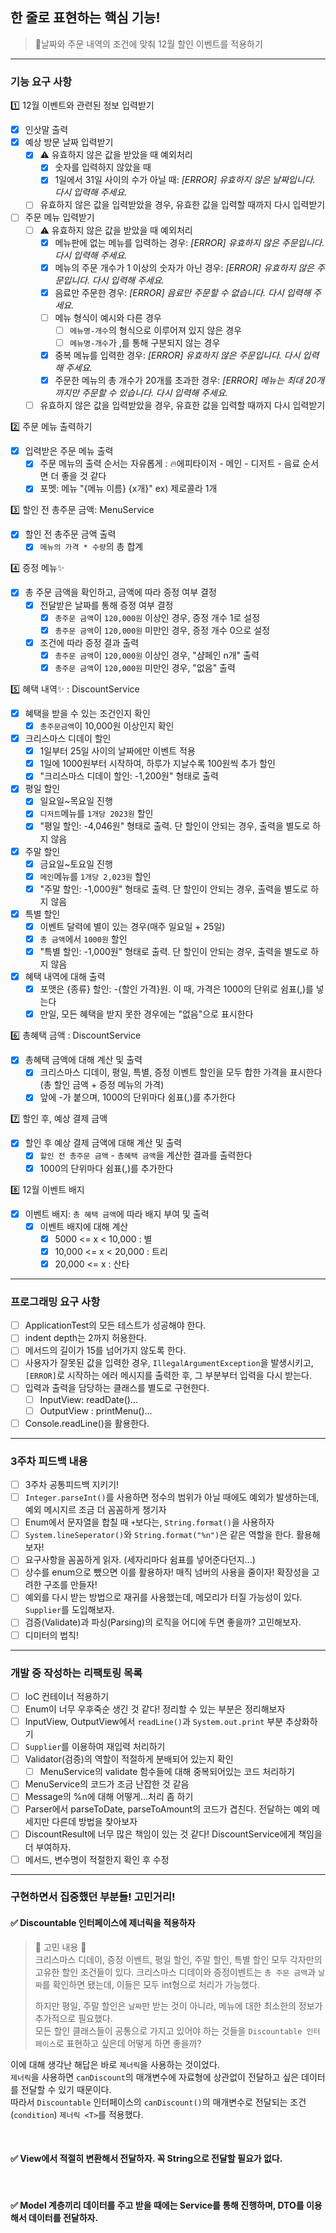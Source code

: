 ## 한 줄로 표현하는 핵심 기능!

> 🎄날짜와 주문 내역의 조건에 맞춰 12월 할인 이벤트를 적용하기

---

### 기능 요구 사항

1️⃣ 12월 이벤트와 관련된 정보 입력받기

-[x] 인삿말 출력
-[x] 예상 방문 날짜 입력받기
    -[x] ⚠️ 유효하지 않은 값을 받았을 때 예외처리
        -[x] 숫자를 입력하지 않았을 때
        -[x] 1일에서 31일 사이의 수가 아닐 때: *[ERROR] 유효하지 않은 날짜입니다. 다시 입력해 주세요.*
    -[ ] 유효하지 않은 값을 입력받았을 경우, 유효한 값을 입력할 때까지 다시 입력받기
-[ ] 주문 메뉴 입력받기
    -[ ] ⚠️ 유효하지 않은 값을 받았을 때 예외처리
        -[x] 메뉴판에 없는 메뉴를 입력하는 경우: *[ERROR] 유효하지 않은 주문입니다. 다시 입력해 주세요.*
        -[x] 메뉴의 주문 개수가 1 이상의 숫자가 아닌 경우: *[ERROR] 유효하지 않은 주문입니다. 다시 입력해 주세요.*
        -[x] 음료만 주문한 경우: *[ERROR] 음료만 주문할 수 없습니다. 다시 입력해 주세요.*
        -[ ] 메뉴 형식이 예시와 다른 경우
            -[ ] `메뉴명-개수`의 형식으로 이루어져 있지 않은 경우
            -[ ] `메뉴명-개수`가 ,를 통해 구분되지 않는 경우
        -[x] 중복 메뉴를 입력한 경우: *[ERROR] 유효하지 않은 주문입니다. 다시 입력해 주세요.*
        -[x] 주문한 메뉴의 총 개수가 20개를 초과한 경우: *[ERROR] 메뉴는 최대 20개까지만 주문할 수 있습니다. 다시 입력해 주세요.*
    -[ ] 유효하지 않은 값을 입력받았을 경우, 유효한 값을 입력할 때까지 다시 입력받기

2️⃣ 주문 메뉴 출력하기

-[x] 입력받은 주문 메뉴 출력
    -[x] 주문 메뉴의 출력 순서는 자유롭게 : 🔥에피타이저 - 메인 - 디저트 - 음료 순서면 더 좋을 것 같다
    -[x] 포멧: 메뉴 "{메뉴 이름} {x개}"   ex) 제로콜라 1개

3️⃣ 할인 전 총주문 금액: MenuService

-[x] 할인 전 총주문 금액 출력
    -[x] `메뉴의 가격 * 수량`의 총 합계

4️⃣ 증정 메뉴✨

-[x] 총 주문 금액을 확인하고, 금액에 따라 증정 여부 결정
    -[x] 전달받은 날짜를 통해 증정 여부 결정
        -[x] `총주문 금액`이 `120,000원` 이상인 경우, 증정 개수 1로 설정
        -[x] `총주문 금액`이 `120,000원` 미만인 경우, 증정 개수 0으로 설정
    -[x] 조건에 따라 증정 결과 출력
        -[x] `총주문 금액`이 `120,000원` 이상인 경우, "샴페인 n개" 출력
        -[x] `총주문 금액`이 `120,000원` 미만인 경우, "없음" 출력

5️⃣ 혜택 내역✨ : DiscountService

-[x] 혜택을 받을 수 있는 조건인지 확인
    -[x] `총주문금액`이 10,000원 이상인지 확인
-[x] 크리스마스 디데이 할인
    -[x] 1일부터 25일 사이의 날짜에만 이벤트 적용
    -[x] 1일에 1000원부터 시작하여, 하루가 지날수록 100원씩 추가 할인
    -[x] "크리스마스 디데이 할인: -1,200원" 형태로 출력
-[x] 평일 할인
    -[x] 일요일~목요일 진행
    -[x] `디저트`메뉴를 `1개당 2023원` 할인
    -[x] "평일 할인: -4,046원" 형태로 출력. 단 할인이 안되는 경우, 출력을 별도로 하지 않음
-[x] 주말 할인
    -[x] 금요일~토요일 진행
    -[x] `메인`메뉴를 `1개당 2,023원` 할인
    -[x] "주말 할인: -1,000원" 형태로 출력. 단 할인이 안되는 경우, 출력을 별도로 하지 않음
-[x] 특별 할인
    -[x] 이벤트 달력에 별이 있는 경우(매주 일요일 + 25일)
    -[x] `총 금액`에서 `1000원` 할인
    -[x] "특별 할인: -1,000원" 형태로 출력. 단 할인이 안되는 경우, 출력을 별도로 하지 않음
-[x] 혜택 내역에 대해 출력
    -[x] 포맷은 {종류} 할인: -{할인 가격}원. 이 때, 가격은 1000의 단위로 쉼표(,)를 넣는다
    -[x] 만일, 모든 혜택을 받지 못한 경우에는 "없음"으로 표시한다

6️⃣ 총혜택 금액 : DiscountService

-[x] 총혜택 금액에 대해 계산 및 출력
    -[x] 크리스마스 디데이, 평일, 특별, 증정 이벤트 할인을 모두 합한 가격을 표시한다 (총 할인 금액 + 증정 메뉴의 가격)
    -[x] 앞에 -가 붙으며, 1000의 단위마다 쉼표(,)를 추가한다

7️⃣ 할인 후, 예상 결제 금액

-[x] 할인 후 예상 결제 금액에 대해 계산 및 출력
    -[x] `할인 전 총주문 금액` - `총혜택 금액`을 계산한 결과를 출력한다
    -[x] 1000의 단위마다 쉼표(,)를 추가한다

8️⃣ 12월 이벤트 배지

-[x] 이벤트 배지: `총 혜택 금액`에 따라 배지 부여 및 출력
    -[x] 이벤트 배지에 대해 계산
        -[x] 5000 <= x < 10,000 : 별
        -[x] 10,000 <= x < 20,000 : 트리
        -[x] 20,000 <= x : 산타

---

### 프로그래밍 요구 사항

-[ ] ApplicationTest의 모든 테스트가 성공해야 한다.
-[ ] indent depth는 2까지 허용한다.
-[ ] 메서드의 길이가 15를 넘어가지 않도록 한다.
-[ ] 사용자가 잘못된 값을 입력한 경우, `IllegalArgumentException`을 발생시키고, `[ERROR]`로 시작하는 에러 메시지를 출력한 후, 그 부분부터 입력을 다시 받는다.
-[ ] 입력과 출력을 담당하는 클래스를 별도로 구현한다.
    -[ ] InputView: readDate()...
    -[ ] OutputView : printMenu()...
-[ ] Console.readLine()을 활용한다.

---

### 3주차 피드백 내용

-[ ] 3주차 공통피드백 지키기!
-[ ] `Integer.parseInt()`를 사용하면 정수의 범위가 아닐 때에도 예외가 발생하는데, 예외 메시지르 조금 더 꼼꼼하게 챙기자
-[ ] Enum에서 문자열을 합칠 때 `+`보다는, `String.format()`을 사용하자
-[ ] `System.lineSeperator()`와 `String.format("%n")`은 같은 역할을 한다. 활용해보자!
-[ ] 요구사항을 꼼꼼하게 읽자. (세자리마다 쉼표를 넣어준다던지...)
-[ ] 상수를 enum으로 뺐으면 이를 활용하자! 매직 넘버의 사용을 줄이자! 확장성을 고려한 구조를 만들자!
-[ ] 예외를 다시 받는 방법으로 재귀를 사용했는데, 메모리가 터질 가능성이 있다. `Supplier`를 도입해보자.
-[ ] 검증(Validate)과 파싱(Parsing)의 로직을 어디에 두면 좋을까? 고민해보자.
-[ ] 디미터의 법칙!

---

### 개발 중 작성하는 리팩토링 목록

-[ ] IoC 컨테이너 적용하기
-[ ] Enum이 너무 우후죽순 생긴 것 같다! 정리할 수 있는 부분은 정리해보자
-[ ] InputView, OutputView에서 `readLine()`과 `System.out.print` 부분 추상화하기
-[ ] `Supplier`를 이용하여 재입력 처리하기
-[ ] Validator(검증)의 역할이 적절하게 분배되어 있는지 확인
    -[ ] MenuService의 validate 함수들에 대해 중복되어있는 코드 처리하기
-[ ] MenuService의 코드가 조금 난잡한 것 같음
-[ ] Message의 %n에 대해 어떻게...처리 좀 하기
-[ ] Parser에서 parseToDate, parseToAmount의 코드가 겹친다. 전달하는 예외 메세지만 다른데 방법을 찾아보자
-[ ] DiscountResult에 너무 많은 책임이 있는 것 같다! DiscountService에게 책임을 더 부여하자.
-[ ] 메서드, 변수명이 적절한지 확인 후 수정

---

### 구현하면서 집중했던 부분들! 고민거리!

#### ✅ Discountable 인터페이스에 제너릭을 적용하자

> 🧐 고민 내용 🧐  
> 크리스마스 디데이, 증정 이벤트, 평일 할인, 주말 할인, 특별 할인 모두 각자만의 고유한 할인 조건들이 있다.
> 크리스마스 디데이와 증정이벤트는 `총 주문 금액`과 `날짜`를 확인하면 됐는데, 이들은 모두 int형으로 처리가 가능했다.
>
> 하지만 평일, 주말 할인은 `날짜`만 받는 것이 아니라, 메뉴에 대한 최소한의 정보가 추가적으로 필요했다.  
> 모든 할인 클래스들이 공통으로 가지고 있어야 하는 것들을 `Discountable 인터페이스`로 표현하고 싶은데 어떻게 하면 좋을까?

이에 대해 생각난 해답은 바로 `제너릭`을 사용하는 것이었다.  
`제너릭`을 사용하면 `canDiscount`의 매개변수에 자료형에 상관없이 전달하고 싶은 데이터를 전달할 수 있기 때문이다.  
따라서 `Discountable` 인터페이스의 `canDiscount()`의 매개변수로 전달되는 조건(`condition`) `제너릭 <T>`를 적용했다.

<br>

#### ✅ View에서 적절히 변환해서 전달하자. 꼭 String으로 전달할 필요가 없다.

<br>

#### ✅ Model 계층끼리 데이터를 주고 받을 때에는 Service를 통해 진행하며, DTO를 이용해서 데이터를 전달하자.



